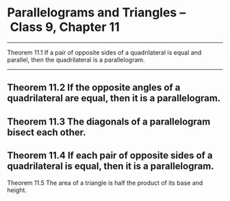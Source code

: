 
# Parallelograms and Triangles – Class 9, Chapter 11

---
Theorem 11.1
If a pair of opposite sides of a quadrilateral is equal and parallel, then the quadrilateral is a parallelogram.

---
Theorem 11.2
If the opposite angles of a quadrilateral are equal, then it is a parallelogram.
---

Theorem 11.3
The diagonals of a parallelogram bisect each other.
---

Theorem 11.4
If each pair of opposite sides of a quadrilateral is equal, then it is a parallelogram.
---

Theorem 11.5
The area of a triangle is half the product of its base and height.
